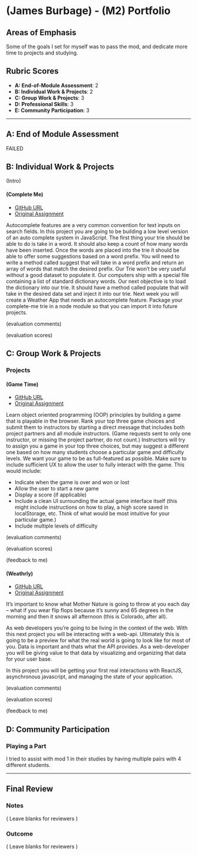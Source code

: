 # (James Burbage) - (M2) Portfolio

## Areas of Emphasis

Some of the goals I set for myself was to pass the mod, and dedicate more time to projects and studying.

## Rubric Scores

* **A: End-of-Module Assessment**: 2
* **B: Individual Work & Projects**: 2
* **C: Group Work & Projects**: 3
* **D: Professional Skills**: 3
* **E: Community Participation**: 3

-----------------------

## A: End of Module Assessment

FAILED


## B: Individual Work & Projects

(Intro)

#### (Complete Me)

* [GitHub URL](https://github.com/james-burbage/Complete-Me)
* [Original Assignment](http://frontend.turing.io/projects/complete-me.html)

Autocomplete features are a very common convention for text inputs on search fields. In this project you are going to be building a low level version of an auto complete system in JavaScript. The first thing your trie should be able to do is take in a word. It should also keep a count of how many words have been inserted. Once the words are placed into the trie it should be able to offer some suggestions based on a word prefix. You will need to write a method called suggest that will take in a word prefix and return an array of words that match the desired prefix. Our Trie won’t be very useful without a good dataset to populate it. Our computers ship with a special file containing a list of standard dictionary words. Our next objective is to load the dictionary into our trie. It should have a method called populate that will take in the desired data set and inject it into our trie. Next week you will create a Weather App that needs an autocomplete feature. Package your complete-me trie in a node module so that you can import it into future projects.

(evaluation comments)

(evaluation scores)

## C: Group Work & Projects

### Projects

#### (Game Time)

* [GitHub URL](https://github.com/james-burbage/frogger)
* [Original Assignment](http://frontend.turing.io/projects/game-time.html)

Learn object oriented programming (OOP) principles by building a game that is playable in the browser. Rank your top three game choices and submit them to instructors by starting a direct message that includes both project partners and all module instructors. (Game requests sent to only one instructor, or missing the project partner, do not count.) Instructors will try to assign you a game in your top three choices, but may suggest a different one based on how many students choose a particular game and difficulty levels. We want your game to be as full-featured as possible. Make sure to include sufficient UX to allow the user to fully interact with the game. This would include:

- Indicate when the game is over and won or lost
- Allow the user to start a new game
- Display a score (if applicable)
- Include a clean UI surrounding the actual game interface itself (this might include instructions on how to play, a high score saved in localStorage, etc. Think of what would be most intuitive for your particular game.)
- Include multiple levels of difficulty

(evaluation comments)

(evaluation scores)

(feedback to me)

#### (Weathrly)

* [GitHub URL](https://github.com/james-burbage/Weathrly)
* [Original Assignment](http://frontend.turing.io/projects/weathrly.html)

It’s important to know what Mother Nature is going to throw at you each day – what if you wear flip flops because it’s sunny and 65 degrees in the morning and then it snows all afternoon (this is Colorado, after all).

As web developers you’re going to be living in the context of the web. With this next project you will be interacting with a web-api. Ultimately this is going to be a preview for what the real world is going to look like for most of you. Data is important and thats what the API provides. As a web-developer you will be giving value to that data by visualizing and organizing that data for your user base.

In this project you will be getting your first real interactions with ReactJS, asynchronous javascript, and managing the state of your application.

(evaluation comments)

(evaluation scores)

(feedback to me)

## D: Community Participation

### Playing a Part

I tried to assist with mod 1 in their studies by having multiple pairs with 4 different students.

------------------

## Final Review

### Notes

( Leave blanks for reviewers )

### Outcome

( Leave blanks for reviewers )

